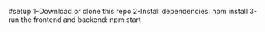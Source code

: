 #setup
1-Download or clone this repo
2-Install dependencies: npm install
3-run the frontend and backend: npm start
